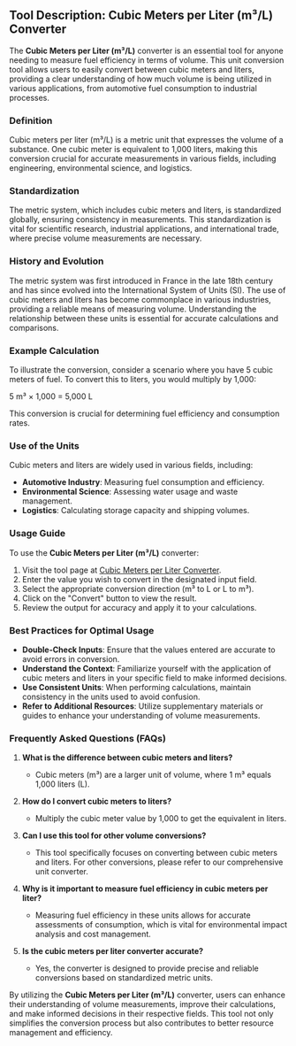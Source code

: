 ## Tool Description: Cubic Meters per Liter (m³/L) Converter

The **Cubic Meters per Liter (m³/L)** converter is an essential tool for anyone needing to measure fuel efficiency in terms of volume. This unit conversion tool allows users to easily convert between cubic meters and liters, providing a clear understanding of how much volume is being utilized in various applications, from automotive fuel consumption to industrial processes. 

### Definition

Cubic meters per liter (m³/L) is a metric unit that expresses the volume of a substance. One cubic meter is equivalent to 1,000 liters, making this conversion crucial for accurate measurements in various fields, including engineering, environmental science, and logistics.

### Standardization

The metric system, which includes cubic meters and liters, is standardized globally, ensuring consistency in measurements. This standardization is vital for scientific research, industrial applications, and international trade, where precise volume measurements are necessary.

### History and Evolution

The metric system was first introduced in France in the late 18th century and has since evolved into the International System of Units (SI). The use of cubic meters and liters has become commonplace in various industries, providing a reliable means of measuring volume. Understanding the relationship between these units is essential for accurate calculations and comparisons.

### Example Calculation

To illustrate the conversion, consider a scenario where you have 5 cubic meters of fuel. To convert this to liters, you would multiply by 1,000:

5 m³ × 1,000 = 5,000 L

This conversion is crucial for determining fuel efficiency and consumption rates.

### Use of the Units

Cubic meters and liters are widely used in various fields, including:

- **Automotive Industry**: Measuring fuel consumption and efficiency.
- **Environmental Science**: Assessing water usage and waste management.
- **Logistics**: Calculating storage capacity and shipping volumes.

### Usage Guide

To use the **Cubic Meters per Liter (m³/L)** converter:

1. Visit the tool page at [Cubic Meters per Liter Converter](https://www.inayam.co/unit-converter/fuel_efficiency_volume).
2. Enter the value you wish to convert in the designated input field.
3. Select the appropriate conversion direction (m³ to L or L to m³).
4. Click on the "Convert" button to view the result.
5. Review the output for accuracy and apply it to your calculations.

### Best Practices for Optimal Usage

- **Double-Check Inputs**: Ensure that the values entered are accurate to avoid errors in conversion.
- **Understand the Context**: Familiarize yourself with the application of cubic meters and liters in your specific field to make informed decisions.
- **Use Consistent Units**: When performing calculations, maintain consistency in the units used to avoid confusion.
- **Refer to Additional Resources**: Utilize supplementary materials or guides to enhance your understanding of volume measurements.

### Frequently Asked Questions (FAQs)

1. **What is the difference between cubic meters and liters?**
   - Cubic meters (m³) are a larger unit of volume, where 1 m³ equals 1,000 liters (L).

2. **How do I convert cubic meters to liters?**
   - Multiply the cubic meter value by 1,000 to get the equivalent in liters.

3. **Can I use this tool for other volume conversions?**
   - This tool specifically focuses on converting between cubic meters and liters. For other conversions, please refer to our comprehensive unit converter.

4. **Why is it important to measure fuel efficiency in cubic meters per liter?**
   - Measuring fuel efficiency in these units allows for accurate assessments of consumption, which is vital for environmental impact analysis and cost management.

5. **Is the cubic meters per liter converter accurate?**
   - Yes, the converter is designed to provide precise and reliable conversions based on standardized metric units.

By utilizing the **Cubic Meters per Liter (m³/L)** converter, users can enhance their understanding of volume measurements, improve their calculations, and make informed decisions in their respective fields. This tool not only simplifies the conversion process but also contributes to better resource management and efficiency.
